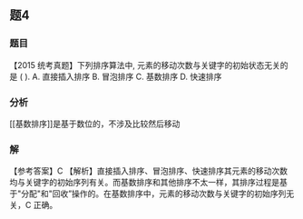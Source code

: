 ## 题4
### 题目
【2015 统考真题】下列排序算法中, 元素的移动次数与关键字的初始状态无关的是 ( ).
A. 直接插入排序 
B. 冒泡排序 
C. 基数排序 
D. 快速排序
### 分析
[[基数排序]]是基于数位的，不涉及比较然后移动
### 解
【参考答案】C
【解析】直接插入排序、冒泡排序、快速排序其元素的移动次数均与关键字的初始序列有关。而基数排序和其他排序不太一样，其排序过程是基于"分配"和"回收”操作的。在基数排序中，元素的移动次数与关键字的初始序列无关，C 正确。
